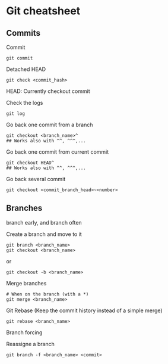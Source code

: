# Git cheatsheet

## Commits

Commit 

```
git commit
```

Detached HEAD

```
git check <commit_hash>
```

HEAD: Currently checkout commit

Check the logs

```
git log
```

Go back one commit from a branch

```
git checkout <branch_name>^
## Works also with ^^, ^^^,...
```

Go back one commit from current commit

```
git checkout HEAD^
## Works also with ^^, ^^^,...
```

Go back several commit

```
git checkout <commit_branch_head>~<number>
```

## Branches

branch early, and branch often 

Create a branch and move to it

```
git branch <branch_name>
git checkout <branch_name>
```

or 

```
git checkout -b <branch_name>
```

Merge branches

```
# When on the branch (with a *)
git merge <branch_name>
```

Git Rebase (Keep the commit history instead of a simple merge)

```
git rebase <branch_name>
```

Branch forcing

Reassigne a branch 

```
git branch -f <branch_name> <commit>
```
